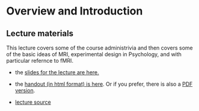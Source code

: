 # Overview and Introduction

## Lecture materials

This lecture covers some of the course administrivia and then covers some of the basic ideas of MRI, experimental design in Psychology, and with particular refernce to fMRI.

- the <a href="lecture.html" target="_new">slides for the lecture are here.</a>
- the <a href="schluppeck-01-handout.html">handout (in html format) is here</a>. Or if you prefer, there is also a <a href="lecture.pdf">PDF version</a>.

- [lecture source](lecture.qmd)

